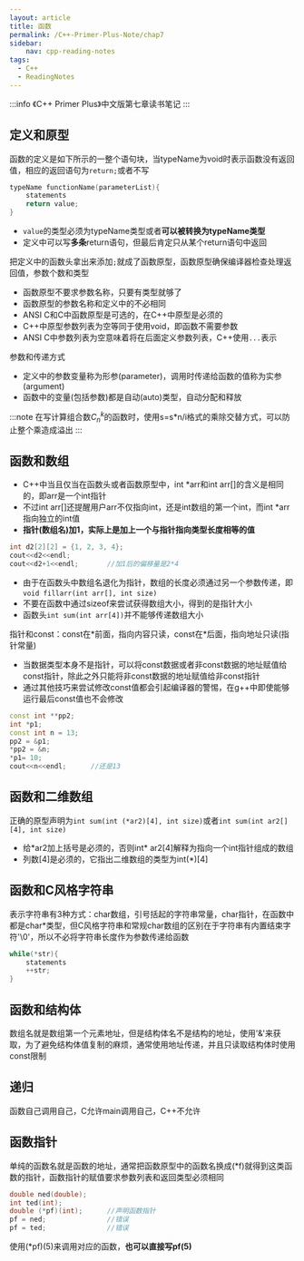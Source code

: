 ```yaml
---
layout: article
title: 函数
permalink: /C++-Primer-Plus-Note/chap7
sidebar:
    nav: cpp-reading-notes
tags:
  - C++
  - ReadingNotes
---
```

:::info
《C++ Primer Plus》中文版第七章读书笔记
:::

## 定义和原型
函数的定义是如下所示的一整个语句块，当typeName为void时表示函数没有返回值，相应的返回语句为`return;`或者不写
```cpp
typeName functionName(parameterList){
    statements
    return value;
}
```
- `value`的类型必须为typeName类型或者**可以被转换为typeName类型**
- 定义中可以写**多条**return语句，但最后肯定只从某个return语句中返回

把定义中的函数头拿出来添加`;`就成了函数原型，函数原型确保编译器检查处理返回值，参数个数和类型
- 函数原型不要求参数名称，只要有类型就够了
- 函数原型的参数名称和定义中的不必相同
- ANSI C和C中函数原型是可选的，在C++中原型是必须的
- C++中原型参数列表为空等同于使用void，即函数不需要参数
- ANSI C中参数列表为空意味着将在后面定义参数列表，C++使用`...`表示

参数和传递方式
- 定义中的参数变量称为形参(parameter)，调用时传递给函数的值称为实参(argument)
- 函数中的变量(包括参数)都是自动(auto)类型，自动分配和释放

:::note
在写计算组合数$C_{n}^{k}$的函数时，使用s=s*n/i格式的乘除交替方式，可以防止整个乘造成溢出
:::

## 函数和数组
- C++中当且仅当在函数头或者函数原型中，int *arr和int arr[]的含义是相同的，即arr是一个int指针
- 不过int arr[]还提醒用户arr不仅指向int，还是int数组的第一个int，而int *arr指向独立的int值
- **指针(数组名)加1，实际上是加上一个与指针指向类型长度相等的值**
```cpp
int d2[2][2] = {1, 2, 3, 4};
cout<<d2<<endl;
cout<<d2+1<<endl;       //加1后的偏移量是2*4
```
- 由于在函数头中数组名退化为指针，数组的长度必须通过另一个参数传递，即`void fillarr(int arr[], int size)`
- 不要在函数中通过sizeof来尝试获得数组大小，得到的是指针大小
- 函数头`int sum(int arr[4])`并不能够传递数组大小

指针和const：const在\*前面，指向内容只读，const在\*后面，指向地址只读(指针常量)
- 当数据类型本身不是指针，可以将const数据或者非const数据的地址赋值给const指针，除此之外只能将非const数据的地址赋值给非const指针
- 通过其他技巧来尝试修改const值都会引起编译器的警惕，在g++中即使能够运行最后const值也不会修改
```cpp
const int **pp2;
int *p1;
const int n = 13;
pp2 = &p1;
*pp2 = &n;
*p1= 10;
cout<<n<<endl;      //还是13
```

## 函数和二维数组
正确的原型声明为`int sum(int (*ar2)[4], int size)`或者`int sum(int ar2[][4], int size)`
- 给*ar2加上括号是必须的，否则int\* ar2[4]解释为指向一个int指针组成的数组 
- 列数[4]是必须的，它指出二维数组的类型为int(*)[4]

## 函数和C风格字符串
表示字符串有3种方式：char数组，引号括起的字符串常量，char指针，在函数中都是char*类型，但C风格字符串和常规char数组的区别在于字符串有内置结束字符'\0'，所以不必将字符串长度作为参数传递给函数
```cpp
while(*str){
    statements
    ++str;
}
```

## 函数和结构体
数组名就是数组第一个元素地址，但是结构体名不是结构的地址，使用'&'来获取，为了避免结构体值复制的麻烦，通常使用地址传递，并且只读取结构体时使用const限制

## 递归
函数自己调用自己，C允许main调用自己，C++不允许

## 函数指针
单纯的函数名就是函数的地址，通常把函数原型中的函数名换成(*f)就得到这类函数的指针，函数指针的赋值要求参数列表和返回类型必须相同
```cpp
double ned(double);
int ted(int);
double (*pf)(int);      //声明函数指针
pf = ned;               //错误
pf = ted;               //错误
```
使用(*pf)(5)来调用对应的函数，**也可以直接写pf(5)**
